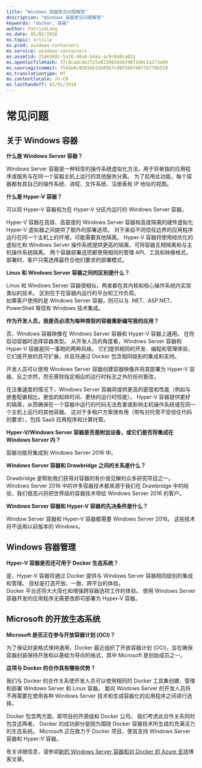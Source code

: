 ```yaml
---
title: "Windows 容器常见问题解答"
description: "Windows 容器常见问题解答"
keywords: "docker, 容器"
author: PatrickLang
ms.date: 05/02/2016
ms.topic: article
ms.prod: windows-containers
ms.service: windows-containers
ms.assetid: 25de368c-5a10-40a4-b4aa-ac8c9a9ca022
ms.openlocfilehash: 37c8cadc4e2725e8220834d41907240c1a273e09
ms.sourcegitcommit: f542e8c95b5bb31b05b7c88f598f00f76779b519
ms.translationtype: HT
ms.contentlocale: zh-CN
ms.lasthandoff: 02/01/2018
---
```

# <a name="frequently-asked-questions"></a>常见问题

## <a name="about-windows-containers"></a>关于 Windows 容器

**什么是 Windows Server 容器？**

Windows Server 容器是一种轻型的操作系统虚拟化方法，用于将单独的应用程序或服务与在同一个容器主机上运行的其他服务分离。 为了启用此功能，每个容器都有其自己的操作系统、进程、文件系统、注册表和 IP 地址的视图。  

**什么是 Hyper-V 容器？**

可以将 Hyper-V 容器视为在 Hyper-V 分区内运行的 Windows Server 容器。

Hyper-V 容器在高效、高密度的 Windows Server 容器和高度隔离的硬件虚拟化 Hyper-V 虚拟器之间提供了额外的部署选项。 对于来自不同信任边界的应用程序运行在同一个主机上的环境，可能需要其他隔离。 Hyper-V 容器将使用经优化的虚拟化和 Windows Server 操作系统提供更高的隔离，可将容器互相隔离和与主机操作系统隔离。 两个容器部署选项都使用相同的管理 API、工具和映像格式。 部署时，客户只需选择最符合他们要求的部署模式。

**Linux 和 Windows Server 容器之间的区别是什么？**

Linux 和 Windows Server 容器很相似，两者都在其内核和核心操作系统内实现类似的技术。 区别在于在容器内运行的平台和工作负荷。  
如果客户使用的是 Windows Server 容器，则可以与 .NET、ASP.NET、PowerShell 等现有 Windows 技术集成。

**作为开发人员，我是否必须为每种类型的容器重新编写我的应用？**

否，Windows 容器映像在 Windows Server 容器和 Hyper-V 容器上通用。 在你启动容器时选择容器类型。 从开发人员的角度看，Windows Server 容器和 Hyper-V 容器是同一事物的两种风格。 它们提供相同的开发、编程和管理体验，它们是开放的且可扩展，并且将通过 Docker 包含相同级别的集成和支持。

开发人员可以使用 Windows Server 容器创建容器映像并将其部署为 Hyper-V 容器，反之亦然，而无需除指定相应的运行时标志之外的任何更改。

在注重速度的情况下，Windows Server 容器将提供更高的密度和性能（例如与嵌套配置相比，更低的起转时间、更快的运行时性能）。 Hyper-V 容器提供更好的隔离，从而确保在一个容器中运行的代码无法危害或影响主机操作系统或在同一个主机上运行的其他容器。 这对于多租户方案很有用（带有对托管不受信任代码的要求），包括 SaaS 应用程序和计算托管。

**Hyper-V/Windows Server 容器是否是附加设备，或它们是否将集成在 Windows Server 内？**

容器功能将集成到 Windows Server 2016 中。  

**Windows Server 容器和 Drawbridge 之间的关系是什么？**

Drawbridge 是帮助我们获得对容器的有价值见解的众多研究项目之一。  Windows Server 2016 中的许多容器技术都来源于我们在 Drawbridge 中的经验，我们很高兴将把世界级的容器技术带给 Windows Server 2016 的客户。

**Windows Server 容器和 Hyper-V 容器的先决条件是什么？**

Window Server 容器和 Hyper-V 容器都需要 Windows Server 2016。 这些技术将不适用以前版本的 Windows。


## <a name="windows-container-management"></a>Windows 容器管理

**Hyper-V 容器是否还可用于 Docker 生态系统？**

是，Hyper-V 容器将通过 Docker 提供与 Windows Server 容器相同级别的集成和管理。  目标是打造开放、一致、跨平台的体验。  
Docker 平台还将大大简化和增强跨容器选项工作的体验。 使用 Windows Server 容器开发的应用程序无需更改即可部署为 Hyper-V 容器。


## <a name="microsofts-open-ecosystem"></a>Microsoft 的开放生态系统

**Microsoft 是否正在参与开放容器计划 (OCI)？**

为了保证封装格式保持通用，Docker 最近组织了开放容器计划 (OCI)，旨在确保容器封装保持开放和以基础为导向的格式，其中 Microsoft 是创始成员之一。

**这项与 Docker 的合作具有哪些优势？**

我们与 Docker 的合作关系使开发人员可以使用相同的 Docker 工具集创建、管理和部署 Windows Server 和 Linux 容器。 面向 Windows Server 的开发人员将不再需要在使用各种 Windows Server 技术和生成容器化的应用程序之间进行选择。  

Docker 包含两方面，即项目的开源组和 Docker 公司。 我们考虑此合作关系同时包含这两者。 Docker 的成功部分是因为围绕 Docker 容器技术所生成的充满活力的生态系统。 Microsoft 正在致力于 Docker 项目，使其支持 Windows Server 容器和 Hyper-V 容器。  

有关详细信息，请参阅[新的 Windows Server 容器和对 Docker 的 Azure 支持](http://azure.microsoft.com/blog/2014/10/15/new-windows-server-containers-and-azure-support-for-docker/?WT.mc_id=Blog_ServerCloud_Announce_TTD)博客文章。
